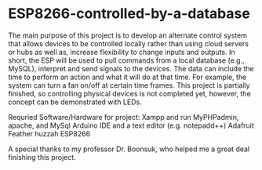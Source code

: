 # ESP8266-controlled-by-a-database
The main purpose of this project is to develop an alternate control system that allows devices to be controlled locally rather than using cloud servers or hubs as well as, increase flexibility to change inputs and outputs. In short, the ESP will be used to pull commands from a local database (e.g., MySQL), interpret and send signals to the devices. The data can include the time to perform an action and what it will do at that time. For example, the system can turn a fan on/off at certain time frames. This project is partially finished, so controlling physical devices is not completed yet, however, the concept can be demonstrated with LEDs. 

Requried Software/Hardware for project:
  Xampp and run MyPHPadmin, apache, and MySql
  Arduino IDE
  and a text editor (e.g. notepadd++)
  Adafruit Feather huzzah ESP8266

A special thanks to my professor Dr. Boonsuk, who helped me a great deal finishing this project.
